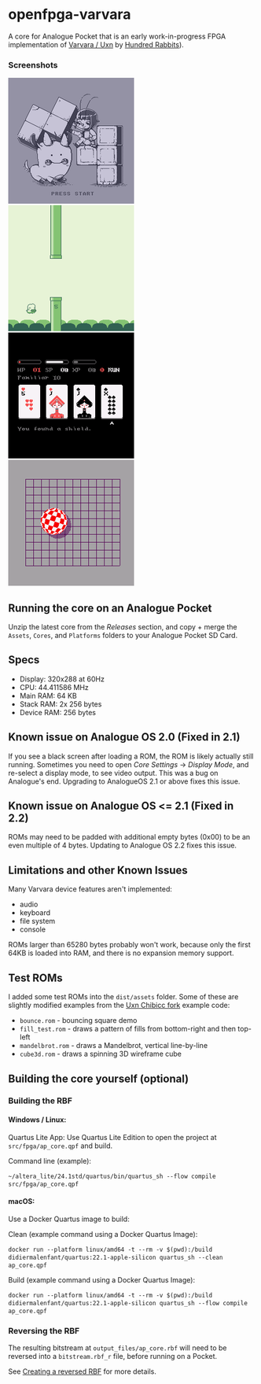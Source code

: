 # openfpga-varvara

A core for Analogue Pocket that is an early work-in-progress FPGA implementation of [Varvara / Uxn](https://100r.co/site/uxn.html) by [Hundred Rabbits](https://100r.co/site/home.html)).

### Screenshots
![Tet](/screenshots/tet.png?raw=true) ![Flappy Bird](/screenshots/flappy_bird.png?raw=true) ![Donsol](/screenshots/donsol.png?raw=true) ![Amiga](/screenshots/amiga.png?raw=true)

## Running the core on an Analogue Pocket

Unzip the latest core from the _Releases_ section, and copy + merge the `Assets`, `Cores`, and `Platforms` folders to your Analogue Pocket SD Card.

## Specs

- Display: 320x288 at 60Hz
- CPU: 44.411586 MHz
- Main RAM: 64 KB 
- Stack RAM: 2x 256 bytes
- Device RAM: 256 bytes

## Known issue on Analogue OS 2.0 (Fixed in 2.1)

If you see a black screen after loading a ROM, the ROM is likely actually still running. Sometimes you need to open _Core Settings_ -> _Display Mode_, and re-select a display mode, to see video output. This was a bug on Analogue's end. Upgrading to AnalogueOS 2.1 or above fixes this issue.

## Known issue on Analogue OS <= 2.1 (Fixed in 2.2)

ROMs may need to be padded with additional empty bytes (0x00) to be an even multiple of 4 bytes. Updating to Analogue OS 2.2 fixes this issue.

## Limitations and other Known Issues

Many Varvara device features aren't implemented:
- audio
- keyboard
- file system
- console

ROMs larger than 65280 bytes probably won't work, because only the first 64KB is loaded into RAM, and there is no expansion memory support.

## Test ROMs

I added some test ROMs into the `dist/assets` folder. Some of these are slightly modified examples from the [Uxn Chibicc fork](https://github.com/lynn/chibicc) example code:

- `bounce.rom` - bouncing square demo
- `fill_test.rom` - draws a pattern of fills from bottom-right and then top-left
- `mandelbrot.rom` - draws a Mandelbrot, vertical line-by-line
- `cube3d.rom` - draws a spinning 3D wireframe cube

## Building the core yourself (optional)

### Building the RBF

#### Windows / Linux: 

Quartus Lite App:
Use Quartus Lite Edition to open the project at `src/fpga/ap_core.qpf` and build.

Command line (example):
```
~/altera_lite/24.1std/quartus/bin/quartus_sh --flow compile src/fpga/ap_core.qpf
```

#### macOS:

Use a Docker Quartus image to build:

Clean (example command using a Docker Quartus Image):
```
docker run --platform linux/amd64 -t --rm -v $(pwd):/build didiermalenfant/quartus:22.1-apple-silicon quartus_sh --clean ap_core.qpf  
```

Build (example command using a Docker Quartus Image):
```
docker run --platform linux/amd64 -t --rm -v $(pwd):/build didiermalenfant/quartus:22.1-apple-silicon quartus_sh --flow compile ap_core.qpf
```
### Reversing the RBF

The resulting bitstream at `output_files/ap_core.rbf` will need to be reversed into a `bitstream.rbf_r` file, before running on a Pocket. 

See [Creating a reversed RBF](https://www.analogue.co/developer/docs/packaging-a-core#creating-a-reversed-rbf) for more details. 

